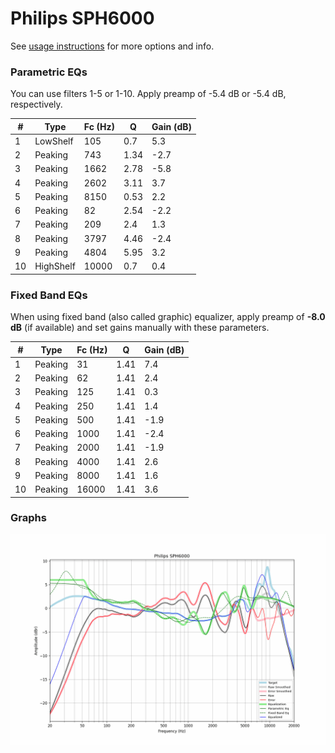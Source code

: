 # Philips SPH6000
See [usage instructions](https://github.com/jaakkopasanen/AutoEq#usage) for more options and info.

### Parametric EQs
You can use filters 1-5 or 1-10. Apply preamp of -5.4 dB or -5.4 dB, respectively.

|   # | Type      |   Fc (Hz) |    Q |   Gain (dB) |
|-----|-----------|-----------|------|-------------|
|   1 | LowShelf  |       105 | 0.7  |         5.3 |
|   2 | Peaking   |       743 | 1.34 |        -2.7 |
|   3 | Peaking   |      1662 | 2.78 |        -5.8 |
|   4 | Peaking   |      2602 | 3.11 |         3.7 |
|   5 | Peaking   |      8150 | 0.53 |         2.2 |
|   6 | Peaking   |        82 | 2.54 |        -2.2 |
|   7 | Peaking   |       209 | 2.4  |         1.3 |
|   8 | Peaking   |      3797 | 4.46 |        -2.4 |
|   9 | Peaking   |      4804 | 5.95 |         3.2 |
|  10 | HighShelf |     10000 | 0.7  |         0.4 |

### Fixed Band EQs
When using fixed band (also called graphic) equalizer, apply preamp of **-8.0 dB** (if available) and set gains manually with these parameters.

|   # | Type    |   Fc (Hz) |    Q |   Gain (dB) |
|-----|---------|-----------|------|-------------|
|   1 | Peaking |        31 | 1.41 |         7.4 |
|   2 | Peaking |        62 | 1.41 |         2.4 |
|   3 | Peaking |       125 | 1.41 |         0.3 |
|   4 | Peaking |       250 | 1.41 |         1.4 |
|   5 | Peaking |       500 | 1.41 |        -1.9 |
|   6 | Peaking |      1000 | 1.41 |        -2.4 |
|   7 | Peaking |      2000 | 1.41 |        -1.9 |
|   8 | Peaking |      4000 | 1.41 |         2.6 |
|   9 | Peaking |      8000 | 1.41 |         1.6 |
|  10 | Peaking |     16000 | 1.41 |         3.6 |

### Graphs
![](./Philips%20SPH6000.png)
